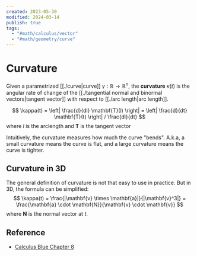 ```yaml
---
created: 2023-05-30
modified: 2024-03-14
publish: true
tags:
  - "#math/calculus/vector"
  - "#math/geometry/curve"
---
```


# Curvature

Given a parametrized [[./curve|curve]] $\gamma: \mathbb{R} \rightarrow \mathbb{R}^n$, the **curvature** $\kappa(t)$ is the angular rate of change of the [[./tangential normal and binormal vectors|tangent vector]] with respect to [[./arc length|arc length]].

$$
\kappa(t) = \left| \frac{d}{dl} \mathbf{T}(l) \right| = \left| \frac{d}{dt} \mathbf{T}(t) \right| / \frac{dl}{dt}
$$
where $l$ is the arclength and $\mathbf{T}$ is the tangent vector

Intuitively, the curvature measures how much the curve "bends".
A.k.a, a small curvature means the curve is flat, and a large curvature means the curve is tighter.

## Curvature in 3D
The general definition of curvature is not that easy to use in practice. But in 3D, the formula can be simplified:
$$
\kappa(t) = \frac{|\mathbf{v} \times \mathbf{a}|}{|\mathbf{v}^3|} = \frac{\mathbf{a} \cdot \mathbf{N}}{\mathbf{v} \cdot \mathbf{v}}
$$
where $\mathbf{N}$ is the normal vector at $t$.

## Reference
 -  [Calculus Blue Chapter 8](https://www.youtube.com/watch?v=rq4kxVFnOUA&index=48&list=PL8erL0pXF3JYm7VaTdKDaWc8Q3FuP8Sa7)